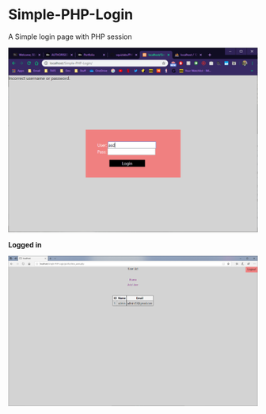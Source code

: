 # Simple-PHP-Login
A Simple login page with PHP session

![Screencap of failed login attempt](images/Login.png)

**Logged in**

![Screencap of logged in page](images/Edge.png)
